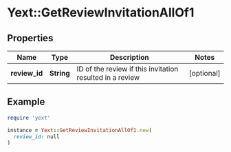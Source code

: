 # Yext::GetReviewInvitationAllOf1

## Properties

| Name | Type | Description | Notes |
| ---- | ---- | ----------- | ----- |
| **review_id** | **String** | ID of the review if this invitation resulted in a review | [optional] |

## Example

```ruby
require 'yext'

instance = Yext::GetReviewInvitationAllOf1.new(
  review_id: null
)
```

